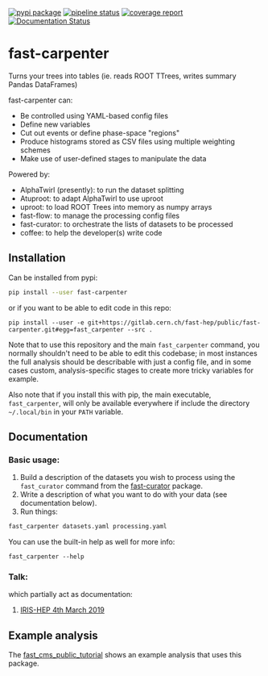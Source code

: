 [![pypi package](https://img.shields.io/pypi/v/fast-carpenter.svg)](https://pypi.org/project/fast-carpenter/)
[![pipeline status](https://gitlab.cern.ch/fast-hep/public/fast-carpenter/badges/master/pipeline.svg)](https://gitlab.cern.ch/fast-hep/public/fast-carpenter/commits/master)
[![coverage report](https://gitlab.cern.ch/fast-hep/public/fast-carpenter/badges/master/coverage.svg)](https://gitlab.cern.ch/fast-hep/public/fast-carpenter/commits/master)
[![Documentation Status](https://readthedocs.org/projects/fast-carpenter/badge/?version=latest)](https://fast-carpenter.readthedocs.io/en/latest/?badge=latest)


# fast-carpenter
Turns your trees into tables (ie. reads ROOT TTrees, writes summary Pandas DataFrames)

fast-carpenter can:
- Be controlled using YAML-based config files
- Define new variables
- Cut out events or define phase-space "regions"
- Produce histograms stored as CSV files using multiple weighting schemes
- Make use of user-defined stages to manipulate the data

Powered by:
- AlphaTwirl (presently): to run the dataset splitting
- Atuproot: to adapt AlphaTwirl to use uproot
- uproot: to load ROOT Trees into memory as numpy arrays
- fast-flow: to manage the processing config files
- fast-curator: to orchestrate the lists of datasets to be processed
- coffee: to help the developer(s) write code

## Installation
Can be installed from pypi:
```bash
pip install --user fast-carpenter
```
or if you want to be able to edit code in this repo:
```
pip install --user -e git+https://gitlab.cern.ch/fast-hep/public/fast-carpenter.git#egg=fast_carpenter --src .
```
Note that to use this repository and the main `fast_carpenter` command, you normally shouldn't need to be able to edit this codebase;
in most instances the full analysis should be describable with just a config file, and in some cases custom, analysis-specific stages to create more tricky variables for example.

Also note that if you install this with pip, the main executable, `fast_carpenter`, will only be available everywhere if include the directory `~/.local/bin` in your `PATH` variable.

## Documentation
### Basic usage:
1. Build a description of the datasets you wish to process using the `fast_curator` command from the [fast-curator](://gitlab.cern.ch/fast-hep/public/fast-curator) package.
2. Write a description of what you want to do with your data (see documentation below).
3. Run things:
```bash
fast_carpenter datasets.yaml processing.yaml
```

You can use the built-in help as well for more info:
```
fast_carpenter --help
```

### Talk:
which partially act as documentation:
1. [IRIS-HEP 4th March 2019](https://indico.cern.ch/event/802182/contributions/3334624/)

## Example analysis
The [fast_cms_public_tutorial](https://gitlab.cern.ch/fast-hep/public/fast_cms_public_tutorial) shows an example analysis that uses this package.
